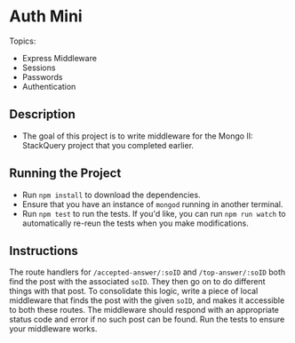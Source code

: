 # Auth Mini
Topics:
  * Express Middleware 
  * Sessions
  * Passwords
  * Authentication

## Description
- The goal of this project is to write middleware for the Mongo II: StackQuery project that you completed earlier.
## Running the Project
- Run `npm install` to download the dependencies.
- Ensure that you have an instance of `mongod` running in another terminal.
- Run `npm test` to run the tests. If you'd like, you can run `npm run watch`
  to automatically re-reun the tests when you make modifications.

## Instructions

The route handlers for `/accepted-answer/:soID` and `/top-answer/:soID` both find the post with the associated `soID`. They then go on to do different things with that post. To consolidate this logic, write a piece of local middleware that finds the post with the given `soID`, and makes it accessible to both these routes. The middleware should respond with an appropriate status code and error if no such post can be found. Run the tests to ensure your middleware works.
